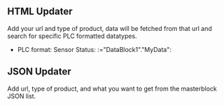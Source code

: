 ## HTML Updater
Add your url and type of product, data will be fetched from that url and search for specific PLC formatted datatypes. 
- PLC format: <td>Sensor Status: :="DataBlock1"."MyData":</td>
## JSON Updater
Add url, type of product, and what you want to get from the masterblock JSON list.

